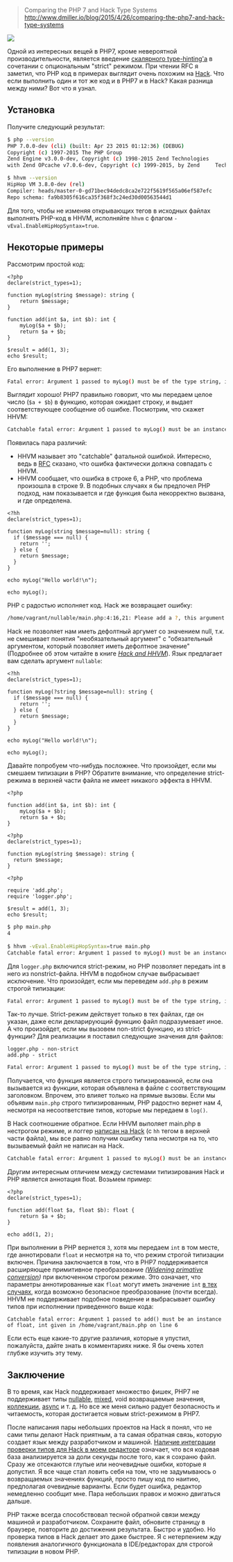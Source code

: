 >Comparing the PHP 7 and Hack Type Systems
>http://www.dmiller.io/blog/2015/4/26/comparing-the-php7-and-hack-type-systems

![](https://habrastorage.org/files/add/f40/35f/addf4035fbbc476bb5d14f1ecab3644a.png)

Одной из интересных вещей в PHP7, кроме невероятной производительности, является введение [скалярного type-hinting'а](https://wiki.php.net/rfc/scalar_type_hints_v5) в сочетании с опциональным "strict" режимом. При чтении RFC я заметил, что PHP код в примерах выглядит очень похожим на [Hack](http://hacklang.org/). Что если выполнить один и тот же код и в PHP7 и в Hack? Какая разница между ними? Вот что я узнал.
<habracut/>

## Установка

Получите следующий результат:

```bash
$ php --version
PHP 7.0.0-dev (cli) (built: Apr 23 2015 01:12:36) (DEBUG)
Copyright (c) 1997-2015 The PHP Group
Zend Engine v3.0.0-dev, Copyright (c) 1998-2015 Zend Technologies
with Zend OPcache v7.0.6-dev, Copyright (c) 1999-2015, by Zend     Technologies
```

```bash
$ hhvm --version
HipHop VM 3.8.0-dev (rel)
Compiler: heads/master-0-gd71bec94dedc8ca2e722f5619f565a06ef587efc
Repo schema: fa9b8305f616ca35f368f3c24ed30d00563544d1
```

Для того, чтобы не изменяя открывающих тегов в исходных файлах выполнять PHP-код в HHVM, исполняйте `hhvm` с флагом `-vEval.EnableHipHopSyntax=true`.

## Некоторые примеры

Рассмотрим простой код:

```
<?php
declare(strict_types=1);

function myLog(string $message): string {
	return $message;
}

function add(int $a, int $b): int {
    myLog($a + $b);
    return $a + $b;
}

$result = add(1, 3);
echo $result;
```

Его выполнение в PHP7 вернет:

```bash
Fatal error: Argument 1 passed to myLog() must be of the type string, integer given, called in /home/vagrant/basic/main.php on line 9 and defined in /home/vagrant/basic/main.php on line 4
```

Выглядит хорошо! PHP7 правильно говорит, что мы передаем целое число (`$a + $b`) в функцию, которая ожидает строку, и выдает соответствующее сообщение об ошибке. Посмотрим, что скажет HHVM:

```bash
Catchable fatal error: Argument 1 passed to myLog() must be an instance of string, int given in /home/vagrant/basic/main.php on line 6
```

Появилась пара различий:

* HHVM называет это "catchable" фатальной ошибкой. Интересно, ведь в [RFC](https://wiki.php.net/_export/code/rfc/scalar_type_hints_v5?codeblock=9) сказано, что ошибка фактически должна совпадать с HHVM.
* HHVM сообщает, что ошибка в строке 6, а PHP, что проблема произошла в строке 9. В подобных случаях я бы предпочел PHP подход, нам показывается и где функция была некорректно вызвана, и где определена.


```
<?hh
declare(strict_types=1);

function myLog(string $message=null): string {
  if ($message === null) {
    return '';
  } else {
    return $message;
  }
}

echo myLog("Hello world!\n");

echo myLog();
```

PHP с радостью исполняет код. Hack же возвращает ошибку:

```bash
/home/vagrant/nullable/main.php:4:16,21: Please add a ?, this argument can be null (Typing[4065])
```

Hack не позволяет нам иметь дефолтный аргумет со значением null, т.к. не смешивает понятия "необязательный аргумент" с "обязательный аргументом, который позволяет иметь дефолтное значение" (Подробнее об этом читайте в книге _[Hack and HHVM](http://shop.oreilly.com/product/0636920037194.do)_). Язык предлагает вам сделать аргумент `nullable`:

```
<?hh
declare(strict_types=1);

function myLog(?string $message=null): string {
  if ($message === null) {
    return '';
  } else {
    return $message;
  }
}

echo myLog("Hello world!\n");

echo myLog();
```

Давайте попробуем что-нибудь посложнее. Что произойдет, если мы смешаем типизации в PHP? Обратите внимание, что определение strict-режима в верхней части файла не имеет никакого эффекта в HHVM.

```
<?php

function add(int $a, int $b): int {
    myLog($a + $b);
    return $a + $b;
}
```

```
<?php
declare(strict_types=1);

function myLog(string $message): string {
  return $message;
}
```

```
<?php

require 'add.php';
require 'logger.php';

$result = add(1, 3);
echo $result;
```

```bash
$ php main.php
4
 
$ hhvm -vEval.EnableHipHopSyntax=true main.php
Catchable fatal error: Argument 1 passed to myLog() must be an instance of string, int given in /home/vagrant/separate_files_mixed/logger.php on line 6
```

Для `logger.php` включился strict-режим, но PHP позволяет передать int в него из nonstrict-файла. HHVM в подобном случае выбрасывает исключение. Что произойдет, если мы переведем `add.php` в режим строгой типизации:

```bash
Fatal error: Argument 1 passed to myLog() must be of the type string, integer given, called in /home/vagrant/separate_files_mixed/add.php on line 5 and defined in /home/vagrant/separate_files_mixed/logger.php on line 4
```

Так-то лучше. Strict-режим действует только в тех файлах, где он указан, даже если декларирующий функцию файл подразумевает иное. А что произойдет, если мы вызовем non-strict функцию, из strict-функции? Для реализации я поставил следующие значения для файлов:

```
logger.php - non-strict
add.php - strict
```

```bash
Fatal error: Argument 1 passed to myLog() must be of the type string, integer given, called in /home/vagrant/separate_files_mixed/add.php on line 5 and defined in /home/vagrant/separate_files_mixed/logger.php on line 3
```

Получается, что функция является строго типизированной, если она вызывается из функции, которая объявлена в файле с соответствующим заголовком. Впрочем, это влияет только на прямые вызовы. Если мы объявим `main.php` строго типизированным, PHP радостно вернет нам 4, несмотря на несоответствие типов, которые мы передаем в `log()`.

В Hack соотношение обратное. Если HHVM выполяет main.php в нестрогом режиме, и логгер [написан на Hack](https://gist.github.com/jazzdan/fe0648a6848dadda5039) (c `hh` тегом в верхней части файла), мы все равно получим ошибку типа несмотря на то, что вызываемый файл не написан на Hack.

```bash
Catchable fatal error: Argument 1 passed to myLog() must be an instance of string, int given in /home/vagrant/separate_files_mixed/logger.php on line 5
```

Другим интересным отличием между системами типизирования Hack и PHP является аннотация float. Возьмем пример:

```
<?php
declare(strict_types=1);

function add(float $a, float $b): float {
    return $a + $b;
}

echo add(1, 2);
```

При выполнении в PHP вернется `3`, хотя мы передаем `int` в том месте, где аннотировали `float` и несмотря на то, что режим строгой типизации включен. Причина заключается в том, что в PHP7 поддерживается расширяющее примитивное преобразование _([Widening primative conversion](http://docs.oracle.com/javase/specs/jls/se7/html/jls-5.html#jls-5.1.2))_ при включенном строгом режиме. Это означает, что параметры аннотированные как `float` могут иметь значение `int` [в тех случаях](https://wiki.php.net/rfc/scalar_type_hints_v5#int_-_float_conversion_isn_t_lossless), когда возможно безопасное преобразование (почти всегда). HHVM не поддерживает подобное поведение и выбрасывает ошибку типов при исполнении приведенного выше кода:

```
Catchable fatal error: Argument 1 passed to add() must be an instance of float, int given in /home/vagrant/main.php on line 6
```

Если есть еще какие-то другие различия, которые я упустил, пожалуйста, дайте знать в комментариях ниже. Я бы очень хотел глубже изучить эту тему.

## Заключение

В то время, как Hack поддерживает множество фишек, PHP7 не поддерживает типы [nullable](http://docs.hhvm.com/manual/en/hack.nullable.php), [mixed](http://docs.hhvm.com/manual/en/hack.annotations.mixedtypes.php), void возвращаемые значения, [коллекции](http://docs.hhvm.com/manual/en/hack.collections.php), [async](http://docs.hhvm.com/manual/en/hack.async.php) и т. д. Но все же меня сильно радует безопасность и читаемость, которая достигается новым strict-режимом в PHP7.

После написания пары небольших проектов на Hack я понял, что не сами типы делают Hack приятным, а та самая обратная связь, которую создает язык между разработчиком и машиной. [Наличие интеграции проверки типов для Hack в моем редакторе](https://github.com/hhvm/vim-hack) означает, что вся кодовая база анализируется за доли секунды после того, как я сохраню файл. Сразу же отсекаются глупые или неочевидные ошибки, которые я допустил. Я все чаще стал ловить себя на том, что не задумываюсь о возвращаемых значениях функций, просто пишу код по наитию, предполагая очевидные варианты. Если будет ошибка, редактор немедленно сообщит мне. Пара небольших правок и можно двигаться дальше.

PHP также всегда способствовал тесной обратной связи между машиной и разработчиком. Сохраните файл, обновите страницу в браузере, повторите до достижения результата. Быстро и удобно. Но проверка типов в Hack делает это даже быстрее. Я с нетерпением жду появления аналогичного функционала в IDE/редакторах для строгой типизации в новом PHP.